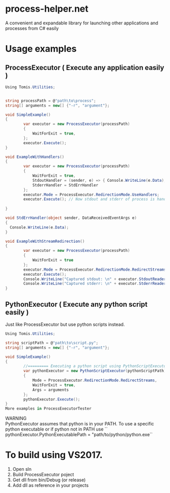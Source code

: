 # process-helper.net
A convenient and expandable library for launching other applications and processes from C# easily

# Usage examples
## ProcessExecutor ( Execute any application easily )
```csharp
Using Tomis.Utilities;


string processPath = @"path\to\process";
string[] arguments = new[] {"-r", "argument"};

void SimpleExample()
{ 
        var executor = new ProcessExecutor(processPath)
        {
            WaitForExit = true,
        };
        executor.Execute();
}

void ExampleWithHandlers()
{
        var executor = new ProcessExecutor(processPath)
        {
            WaitForExit = true,
            StdoutHandler = (sender, e) => { Console.WriteLine(e.Data);},
            StderrHandler = StdErrHandler
        };
        executor.Mode = ProcessExecutor.RedirectionMode.UseHandlers;
        executor.Execute(); // Now stdout and stderr of process is handled by provided handlers
        
}

void StdErrHandler(object sender, DataReceivedEventArgs e)
{
  Console.WriteLine(e.Data);
}

void ExampleWithStreamRedirection()
{
        var executor = new ProcessExecutor(processPath)
        {
            WaitForExit = true
        };
        executor.Mode = ProcessExecutor.RedirectionMode.RedirectStreams;
        executor.Execute();
        Console.WriteLine("Captured stdout: \n" + executor.StdoutReader.ReadToEnd());
        Console.WriteLine("Captured stderr: \n" + executor.StderrReader.ReadToEnd());      
}
```

## PythonExecutor ( Execute any python script easily )

Just like ProcessExecutor but use python scripts instead.

```csharp
Using Tomis.Utilities;

string scriptPath = @"path\to\script.py";
string[] arguments = new[] {"-r", "argument"};

void SimpleExample()
{ 
        //========= Executing a python script using PythonScriptExecutor =============
        var pythonExecutor = new PythonScriptExecutor(pythonScriptPath)
        {
            Mode = ProcessExecutor.RedirectionMode.RedirectStreams,
            WaitForExit = true,
            Args = arguments
        };
        pythonExecutor.Execute();
}
More examples in ProcessExecutorTester
```

<aside class="notice">
WARNING 
</aside>
PythonExecutor assumes that python is in your PATH. To use a specific python executable or if python not in PATH use
`` pythonExecutor.PythonExecutablePath = "path/to/python/python.exe``

# To build using VS2017.
1) Open sln
2) Build ProcessExecutor poject
3) Get dll from bin/Debug (or release)
4) Add dll as reference in your projects
